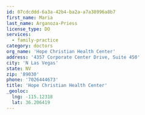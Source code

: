 ```yaml
---
id: 07cdcddd-6a3a-42b4-ba2a-a7a38996a8b7
first_name: Maria
last_name: Arganoza-Priess
license_type: DO
services:
  - family-practice
category: doctors
org_name: 'Hope Christian Health Center'
address: '4357 Corporate Center Drive, Suite 450'
city: 'N Las Vegas'
state: NV
zip: '89030'
phone: '7026444673'
title: 'Hope Christian Health Center'
_geoloc:
  lng: -115.12318
  lat: 36.206419
---
```

